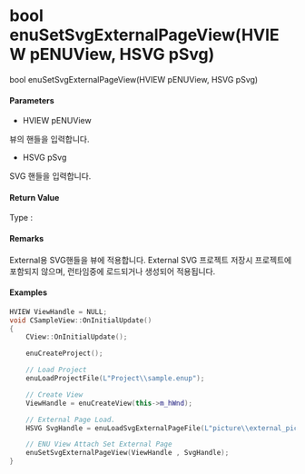 # bool enuSetSvgExternalPageView\(HVIEW pENUView, HSVG pSvg\)

bool enuSetSvgExternalPageView\(HVIEW pENUView, HSVG pSvg\)

#### Parameters

* HVIEW pENUView

뷰의 핸들을 입력합니다.

* HSVG pSvg

SVG 핸들을 입력합니다.

#### Return Value

Type :

#### Remarks

External용 SVG핸들을 뷰에 적용합니다. External SVG 프로젝트 저장시 프로젝트에 포함되지 않으며, 런타임중에 로드되거나 생성되어 적용됩니다.

#### Examples

```cpp
HVIEW ViewHandle = NULL; 
void CSampleView::OnInitialUpdate() 
{ 
    CView::OnInitialUpdate(); 

    enuCreateProject(); 

    // Load Project
    enuLoadProjectFile(L"Project\\sample.enup"); 

    // Create View
    ViewHandle = enuCreateView(this->m_hWnd); 

    // External Page Load. 
    HSVG SvgHandle = enuLoadSvgExternalPageFile(L"picture\\external_pic.svg");

    // ENU View Attach Set External Page 
    enuSetSvgExternalPageView(ViewHandle , SvgHandle); 
}
```



